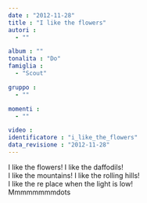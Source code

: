 ```yaml
---
date : "2012-11-28"
title : "I like the flowers"
autori : 
  - ""

album : ""
tonalita : "Do"
famiglia : 
  - "Scout"

gruppo : 
  - ""

momenti : 
  - ""

video : 
identificatore : "i_like_the_flowers"
data_revisione : "2012-11-28"
---
```

  
  
 I like the flowers!  I like the daffodils!  
I like the mountains! I like the rolling hills!  
I like the re place when the light is low!  
Mmmmmmmmdots  
  
